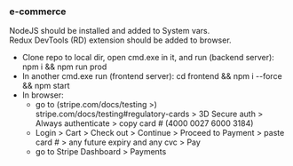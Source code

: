 ### e-commerce

NodeJS should be installed and added to System vars.  
Redux DevTools (RD) extension should be added to browser.

- Clone repo to local dir, open cmd.exe in it, and run (backend server): npm i && npm run prod
- In another cmd.exe run (frontend server): cd frontend && npm i --force && npm start
- In browser:
  - go to (stripe.com/docs/testing >) stripe.com/docs/testing#regulatory-cards > 3D Secure auth > Always authenticate > copy card # (4000 0027 6000 3184)
  - Login > Cart > Check out > Continue > Proceed to Payment > paste card # > any future expiry and any cvc > Pay
  - go to Stripe Dashboard > Payments
